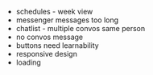  - schedules - week view
 - messenger messages too long
 - chatlist - multiple convos same person
 - no convos message
 - buttons need learnability
 - responsive design
 - loading